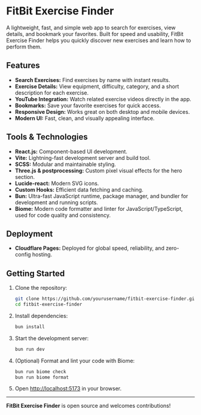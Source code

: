 # FitBit Exercise Finder

A lightweight, fast, and simple web app to search for exercises, view details, and bookmark your favorites. Built for speed and usability, FitBit Exercise Finder helps you quickly discover new exercises and learn how to perform them.

## Features
- **Search Exercises:** Find exercises by name with instant results.
- **Exercise Details:** View equipment, difficulty, category, and a short description for each exercise.
- **YouTube Integration:** Watch related exercise videos directly in the app.
- **Bookmarks:** Save your favorite exercises for quick access.
- **Responsive Design:** Works great on both desktop and mobile devices.
- **Modern UI:** Fast, clean, and visually appealing interface.

## Tools & Technologies
- **React.js:** Component-based UI development.
- **Vite:** Lightning-fast development server and build tool.
- **SCSS:** Modular and maintainable styling.
- **Three.js & postprocessing:** Custom pixel visual effects for the hero section.
- **Lucide-react:** Modern SVG icons.
- **Custom Hooks:** Efficient data fetching and caching.
- **Bun:** Ultra-fast JavaScript runtime, package manager, and bundler for development and running scripts.
- **Biome:** Modern code formatter and linter for JavaScript/TypeScript, used for code quality and consistency.

## Deployment
- **Cloudflare Pages:** Deployed for global speed, reliability, and zero-config hosting.

## Getting Started
1. Clone the repository:
   ```bash
   git clone https://github.com/yourusername/fitbit-exercise-finder.git
   cd fitbit-exercise-finder
   ```
2. Install dependencies:
   ```bash
   bun install
   ```
3. Start the development server:
   ```bash
   bun run dev
   ```
4. (Optional) Format and lint your code with Biome:
   ```bash
   bun run biome check
   bun run biome format
   ```
5. Open [http://localhost:5173](http://localhost:5173) in your browser.

---

**FitBit Exercise Finder** is open source and welcomes contributions!
